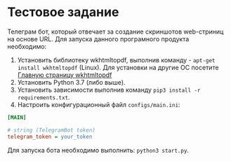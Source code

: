 # Тестовое задание

Телеграм бот, который отвечает за создание скриншотов web-стриниц на основе URL.
Для запуска данного програмного продукта необходимо:

1. Установить библиотеку wkhtmltopdf, выполнив команду - `apt-get install wkhtmltopdf` (Linux). Для установки на другие ОС посетите [Главную страницу wkhtmltopdf](https://wkhtmltopdf.org/)
2. Установить Python 3.7 (либо выше).
3. Установить зависимости выполнив команду `pip3 install -r requirements.txt`.
4. Настроить конфигурационный файл `configs/main.ini`:
```ini
[MAIN]

# string (TelegramBot token)
telegram_token = your_token
```

Для запуска бота необходимо выполнить: `python3 start.py`.
